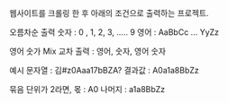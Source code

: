 웹사이트를 크롤링 한 후 아래의 조건으로 출력하는 프로젝트.

오름차순 출력
숫자 : 0 , 1, 2, 3, ..... 9
영어 : AaBbCc ... YyZz

영어 숫가 Mix
교차 출력 : 영어, 숫자, 영어 숫자

예시
문자열 : 김#z0Aaa17bBZA?
결과값 : A0a1a8BbZz

묶음 단위가 2라면,
몫 : A0
나머지 : a1a8BbZz

